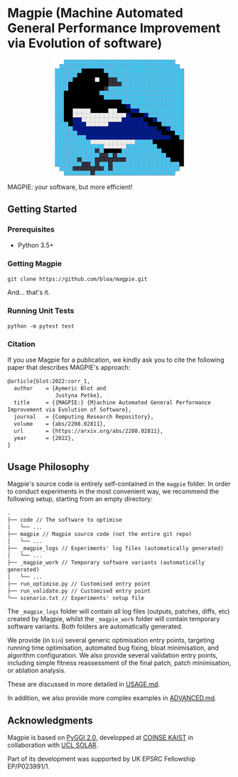 # Magpie (Machine Automated General Performance Improvement via Evolution of software)

<p align="center">
  <img alt="MAGPIE logo" src="./logo_magpie.png" />
</p>

MAGPIE: your software, but more efficient!


## Getting Started

### Prerequisites

- Python 3.5+

### Getting Magpie

    git clone https://github.com/bloa/magpie.git

And... that's it.

### Running Unit Tests

    python -m pytest test

### Citation

If you use Magpie for a publication, we kindly ask you to cite the following paper that describes MAGPIE's approach:

```
@article{blot:2022:corr_1,
  author    = {Aymeric Blot and
               Justyna Petke},
  title     = {{MAGPIE:} {M}achine Automated General Performance Improvement via Evolution of Software},
  journal   = {Computing Research Repository},
  volume    = {abs/2208.02811},
  url       = {https://arxiv.org/abs/2208.02811},
  year      = {2022},
}
```


## Usage Philosophy

Magpie's source code is entirely self-contained in the `magpie` folder.
In order to conduct experiments in the most convenient way, we recommend the following setup, starting from an empty directory:

    .
    ├── code // The software to optimise
    │   └── ...
    ├── magpie // Magpie source code (not the entire git repo)
    │   └── ...
    ├── _magpie_logs // Experiments' log files (automatically generated)
    │   └── ...
    ├── _magpie_work // Temporary software variants (automatically generated)
    │   └── ...
    ├── run_optimise.py // Customised entry point
    ├── run_validate.py // Customised entry point
    └── scenario.txt // Experiments' setup file

The `_magpie_logs` folder will contain all log files (outputs, patches, diffs, etc) created by Magpie, whilst the `_magpie_work` folder will contain temporary software variants.
Both folders are automatically generated.

We provide (in `bin`) several generic optimisation entry points, targeting running time optimisation, automated bug fixing, bloat minimisation, and algorithm configuration.
We also provide several validation entry points, including simple fitness reassessment of the final patch, patch minimisation, or ablation analysis.

These are discussed in more detailed in [USAGE.md](/USAGE.md).

In addition, we also provide more complex examples in [ADVANCED.md](/ADVANCED.md).


## Acknowledgments

Magpie is based on [PyGGI 2.0](https://github.com/coinse/pyggi), developped at [COINSE KAIST](https://coinse.kaist.ac.kr/) in collaboration with [UCL SOLAR](https://solar.cs.ucl.ac.uk/).

Part of its development was supported by UK EPSRC Fellowship EP/P023991/1.
